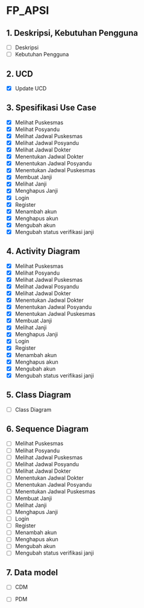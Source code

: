 # FP_APSI
## 1. Deskripsi, Kebutuhan Pengguna
- [ ] Deskripsi
- [ ] Kebutuhan Pengguna
## 2. UCD
- [x] Update UCD
## 3. Spesifikasi Use Case
- [x] Melihat Puskesmas
- [x] Melihat Posyandu
- [x] Melihat Jadwal Puskesmas
- [x] Melihat Jadwal Posyandu
- [x] Melihat Jadwal Dokter
- [x] Menentukan Jadwal Dokter
- [x] Menentukan Jadwal Posyandu
- [x] Menentukan Jadwal Puskesmas
- [x] Membuat Janji
- [x] Melihat Janji
- [x] Menghapus Janji
- [x] Login
- [x] Register
- [x] Menambah akun
- [x] Menghapus akun
- [x] Mengubah akun
- [x] Mengubah status verifikasi janji
## 4. Activity Diagram
- [x] Melihat Puskesmas
- [x] Melihat Posyandu
- [x] Melihat Jadwal Puskesmas
- [x] Melihat Jadwal Posyandu
- [x] Melihat Jadwal Dokter
- [x] Menentukan Jadwal Dokter
- [x] Menentukan Jadwal Posyandu
- [x] Menentukan Jadwal Puskesmas
- [x] Membuat Janji
- [x] Melihat Janji
- [x] Menghapus Janji
- [x] Login
- [x] Register
- [x] Menambah akun
- [x] Menghapus akun
- [x] Mengubah akun
- [x] Mengubah status verifikasi janji
## 5. Class Diagram
- [ ] Class Diagram
## 6. Sequence Diagram
- [ ] Melihat Puskesmas
- [ ] Melihat Posyandu
- [ ] Melihat Jadwal Puskesmas
- [ ] Melihat Jadwal Posyandu
- [ ] Melihat Jadwal Dokter
- [ ] Menentukan Jadwal Dokter
- [ ] Menentukan Jadwal Posyandu
- [ ] Menentukan Jadwal Puskesmas
- [ ] Membuat Janji
- [ ] Melihat Janji
- [ ] Menghapus Janji
- [ ] Login
- [ ] Register
- [ ] Menambah akun
- [ ] Menghapus akun
- [ ] Mengubah akun
- [ ] Mengubah status verifikasi janji
## 7. Data model
- [ ] CDM
- [ ] PDM


